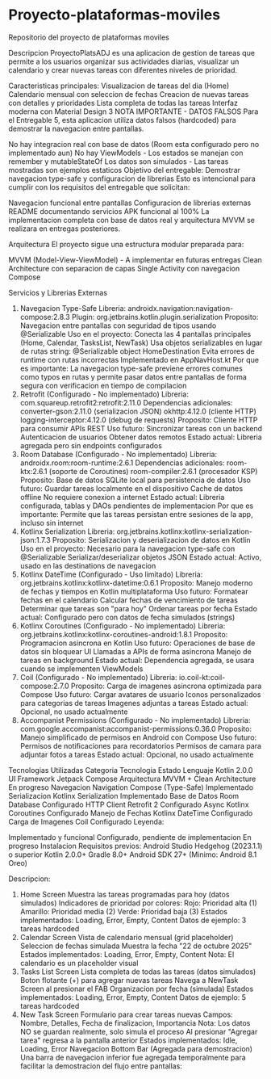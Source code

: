 # Proyecto-plataformas-moviles
Repositorio del proyecto de plataformas moviles




Descripcion
ProyectoPlatsADJ es una aplicacion de gestion de tareas que permite a los usuarios organizar sus actividades diarias, visualizar un calendario y crear nuevas tareas con diferentes niveles de prioridad.

Caracteristicas principales:
Visualizacion de tareas del dia (Home)
Calendario mensual con seleccion de fechas
Creacion de nuevas tareas con detalles y prioridades
Lista completa de todas las tareas
Interfaz moderna con Material Design 3
NOTA IMPORTANTE - DATOS FALSOS
Para el Entregable 5, esta aplicacion utiliza datos falsos (hardcoded) para demostrar la navegacion entre pantallas.

No hay integracion real con base de datos (Room esta configurado pero no implementado aun)
No hay ViewModels - Los estados se manejan con remember y mutableStateOf
Los datos son simulados - Las tareas mostradas son ejemplos estaticos
Objetivo del entregable: Demostrar navegacion type-safe y configuracion de librerias
Esto es intencional para cumplir con los requisitos del entregable que solicitan:

Navegacion funcional entre pantallas 
Configuracion de librerias externas 
README documentando servicios 
APK funcional al 100% 
La implementacion completa con base de datos real y arquitectura MVVM se realizara en entregas posteriores.

Arquitectura
El proyecto sigue una estructura modular preparada para:

MVVM (Model-View-ViewModel) - A implementar en futuras entregas
Clean Architecture con separacion de capas
Single Activity con navegacion Compose


Servicios y Librerias Externas
1. Navegacion Type-Safe 
Libreria: androidx.navigation:navigation-compose:2.8.3
Plugin: org.jetbrains.kotlin.plugin.serialization
Proposito: Navegacion entre pantallas con seguridad de tipos usando @Serializable
Uso en el proyecto:
Conecta las 4 pantallas principales (Home, Calendar, TasksList, NewTask)
Usa objetos serializables en lugar de rutas string: @Serializable object HomeDestination
Evita errores de runtime con rutas incorrectas
Implementado en AppNavHost.kt
Por que es importante: La navegacion type-safe previene errores comunes como typos en rutas y permite pasar datos entre pantallas de forma segura con verificacion en tiempo de compilacion
2. Retrofit (Configurado - No implementado)
Libreria: com.squareup.retrofit2:retrofit:2.11.0
Dependencias adicionales:
converter-gson:2.11.0 (serializacion JSON)
okhttp:4.12.0 (cliente HTTP)
logging-interceptor:4.12.0 (debug de requests)
Proposito: Cliente HTTP para consumir APIs REST
Uso futuro:
Sincronizar tareas con un backend
Autenticacion de usuarios
Obtener datos remotos
Estado actual: Libreria agregada pero sin endpoints configurados 
3. Room Database  (Configurado - No implementado)
Libreria: androidx.room:room-runtime:2.6.1
Dependencias adicionales:
room-ktx:2.6.1 (soporte de Coroutines)
room-compiler:2.6.1 (procesador KSP)
Proposito: Base de datos SQLite local para persistencia de datos
Uso futuro:
Guardar tareas localmente en el dispositivo
Cache de datos offline
No requiere conexion a internet
Estado actual: Libreria configurada, tablas y DAOs pendientes de implementacion
Por que es importante: Permite que las tareas persistan entre sesiones de la app, incluso sin internet
4. Kotlinx Serialization
Libreria: org.jetbrains.kotlinx:kotlinx-serialization-json:1.7.3
Proposito: Serializacion y deserializacion de datos en Kotlin
Uso en el proyecto:
Necesario para la navegacion type-safe con @Serializable
Serializar/deserializar objetos JSON
Estado actual: Activo, usado en las destinations de navegacion
5. Kotlinx DateTime  (Configurado - Uso limitado)
Libreria: org.jetbrains.kotlinx:kotlinx-datetime:0.6.1
Proposito: Manejo moderno de fechas y tiempos en Kotlin multiplataforma
Uso futuro:
Formatear fechas en el calendario
Calcular fechas de vencimiento de tareas
Determinar que tareas son "para hoy"
Ordenar tareas por fecha
Estado actual: Configurado pero con datos de fecha simulados (strings)
6. Kotlinx Coroutines  (Configurado - No implementado)
Libreria: org.jetbrains.kotlinx:kotlinx-coroutines-android:1.8.1
Proposito: Programacion asincrona en Kotlin
Uso futuro:
Operaciones de base de datos sin bloquear UI
Llamadas a APIs de forma asincrona
Manejo de tareas en background
Estado actual: Dependencia agregada, se usara cuando se implementen ViewModels
7. Coil  (Configurado - No implementado)
Libreria: io.coil-kt:coil-compose:2.7.0
Proposito: Carga de imagenes asincrona optimizada para Compose
Uso futuro:
Cargar avatares de usuario
Iconos personalizados para categorias de tareas
Imagenes adjuntas a tareas
Estado actual: Opcional, no usado actualmente
8. Accompanist Permissions  (Configurado - No implementado)
Libreria: com.google.accompanist:accompanist-permissions:0.36.0
Proposito: Manejo simplificado de permisos en Android con Compose
Uso futuro:
Permisos de notificaciones para recordatorios
Permisos de camara para adjuntar fotos a tareas
Estado actual: Opcional, no usado actualmente

Tecnologias Utilizadas
Categoria	Tecnologia	Estado
Lenguaje	Kotlin 2.0.0	
UI Framework	Jetpack Compose	
Arquitectura	MVVM + Clean Architecture	 En progreso
Navegacion	Navigation Compose (Type-Safe)	 Implementado
Serializacion	Kotlinx Serialization	 Implementado
Base de Datos	Room Database	 Configurado
HTTP Client	Retrofit 2	 Configurado
Async	Kotlinx Coroutines	 Configurado
Manejo de Fechas	Kotlinx DateTime	 Configurado
Carga de Imagenes	Coil	 Configurado
Leyenda:

 Implementado y funcional
 Configurado, pendiente de implementacion
 En progreso
 Instalacion
Requisitos previos:
Android Studio Hedgehog (2023.1.1) o superior
Kotlin 2.0.0+
Gradle 8.0+
Android SDK 27+ (Minimo: Android 8.1 Oreo)

Descripcion: 

1. Home Screen 
Muestra las tareas programadas para hoy (datos simulados)
Indicadores de prioridad por colores:
Rojo: Prioridad alta (1)
 Amarillo: Prioridad media (2)
 Verde: Prioridad baja (3)
Estados implementados: Loading, Error, Empty, Content
Datos de ejemplo: 3 tareas hardcoded
2. Calendar Screen 
Vista de calendario mensual (grid placeholder)
Seleccion de fechas simulada
Muestra la fecha "22 de octubre 2025"
Estados implementados: Loading, Error, Empty, Content
Nota: El calendario es un placeholder visual
3. Tasks List Screen 
Lista completa de todas las tareas (datos simulados)
Boton flotante (+) para agregar nuevas tareas
Navega a NewTask Screen al presionar el FAB
Organizacion por fecha (simulada)
Estados implementados: Loading, Error, Empty, Content
Datos de ejemplo: 5 tareas hardcoded
4. New Task Screen 
Formulario para crear tareas nuevas
Campos: Nombre, Detalles, Fecha de finalizacion, Importancia
Nota: Los datos NO se guardan realmente, solo simula el proceso
Al presionar "Agregar tarea" regresa a la pantalla anterior
Estados implementados: Idle, Loading, Error
 Navegacion Bottom Bar (Agregada para demostracion)
Una barra de navegacion inferior fue agregada temporalmente para facilitar la demostracion del flujo entre pantallas:




